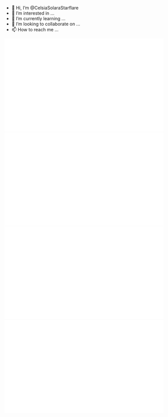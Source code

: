 - 👋 Hi, I’m @CelsiaSolaraStarflare
- 👀 I’m interested in ...
- 🌱 I’m currently learning ...
- 💞️ I’m looking to collaborate on ...
- 📫 How to reach me ...

<!---
CelsiaSolaraStarflare/CelsiaSolaraStarflare is a ✨ special ✨ repository because its `README.md` (this file) appears on your GitHub profile.
You can click the Preview link to take a look at your changes.
--->
![](https://raw.githubusercontent.com/CelsiaSolaraStarflare/github-stats/master/generated/overview.svg#gh-dark-mode-only)
![](https://raw.githubusercontent.com/CelsiaSolaraStarflare/github-stats/master/generated/overview.svg#gh-light-mode-only)
![](https://raw.githubusercontent.com/CelsiaSolaraStarflare/github-stats/master/generated/languages.svg#gh-dark-mode-only)
![](https://raw.githubusercontent.com/CelsiaSolaraStarflare/github-stats/master/generated/languages.svg#gh-light-mode-only)
